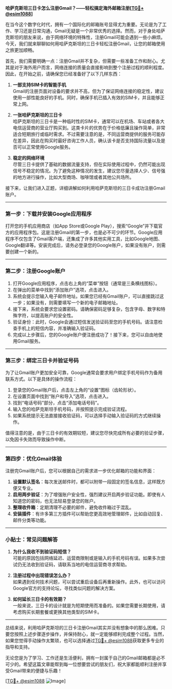**哈萨克斯坦三日卡怎么注册Gmail？——轻松搞定海外邮箱注册[[TG💪+ @esim1088](https://t.me/s/esim1088)]**

在当今这个数字化时代，拥有一个国际化的邮箱账号显得尤为重要。无论是为了工作、学习还是日常沟通，Gmail无疑是一个非常优秀的选择。然而，对于身处哈萨克斯坦的朋友来说，由于网络环境的特殊性，注册Gmail可能会遇到一些小麻烦。今天，我们就来聊聊如何用哈萨克斯坦的三日卡轻松注册Gmail，让您的邮箱使用之旅更加顺畅。

首先，我们需要明确一点：注册Gmail并不复杂，但需要一些准备工作和耐心。尤其是对于海外用户而言，网络连接的质量会直接影响到整个注册过程的顺利程度。因此，在开始之前，请确保您已经准备好了以下几样东西：

1. **一部支持SIM卡的智能手机**  
   Gmail的注册页面对设备的要求并不高，但为了保证网络连接的稳定性，建议使用一部性能良好的手机。同时，确保手机已插入有效的SIM卡，并且能够正常上网。

2. **一张哈萨克斯坦的三日卡**  
   哈萨克斯坦的三日卡是一种临时性的SIM卡，通常可以在机场、车站或者各大电信运营商的营业厅购买到。这类卡片的优势在于价格低廉且操作简单，非常适合短期旅行或临时需求。不过需要注意的是，不同运营商提供的服务可能存在差异，因此在购买时最好咨询工作人员，确认该卡是否支持国际流量以及是否可以正常使用Google服务。

3. **稳定的网络环境**  
   尽管三日卡提供了基础的数据流量支持，但在实际使用过程中，仍然可能出现信号不稳定的情况。为了避免这种情况的发生，建议您尽量选择人少、信号强的地方进行操作，比如大型商场、咖啡馆或者其他公共场所。

接下来，让我们进入正题，详细讲解如何利用哈萨克斯坦的三日卡成功注册Gmail账户。

---

### 第一步：下载并安装Google应用程序

打开您的手机应用商店（如App Store或Google Play），搜索“Google”并下载官方的应用程序包。这是注册Gmail的第一步，也是必不可少的环节。Google应用程序不仅包含了Gmail客户端，还集成了许多其他实用工具，比如Google地图、Google翻译等。安装完成后，请务必登录您的Google账户，如果没有账户，则需要创建一个新的。

---

### 第二步：注册Google账户

1. 打开Google应用程序，点击右上角的“菜单”按钮（通常是三条横线图标）。
2. 在弹出的菜单中找到“添加账户”选项，点击进入。
3. 系统会提示您输入电子邮件地址。如果您已经有Gmail账户，可以直接跳过这一步；如果没有，则需要填写一个新的电子邮箱地址。
4. 接下来，系统会要求您设置密码。请确保密码足够复杂，包含字母、数字和特殊字符，以提高账户的安全性。
5. 验证身份：此时，Google会通过短信发送验证码至您的手机号码。请注意检查手机上的短信内容，并准确输入验证码。
6. 完成以上步骤后，您的Google账户便注册成功了！接下来，您可以自由地使用Gmail服务。

---

### 第三步：绑定三日卡并验证号码

为了让Gmail账户更加安全可靠，Google通常会要求用户绑定手机号码作为备用联系方式。以下是具体的操作流程：

1. 登录您的Gmail账户后，点击左上角的“设置”图标（齿轮形状）。
2. 在设置页面中找到“账户和导入”选项，点击进入。
3. 找到“电话号码”部分，点击“添加电话号码”。
4. 输入您的哈萨克斯坦手机号码，并按照提示完成验证流程。
5. 如果系统提示无法直接接收验证码，可以选择手动输入验证码的方式继续操作。

值得注意的是，由于三日卡的有效期较短，建议您尽快完成所有必要的验证步骤，以免因卡失效而导致操作中断。

---

### 第四步：优化Gmail体验

注册完Gmail账户后，您可以根据自己的需求进一步优化邮箱的功能和界面：

1. **设置默认签名**：每次发送邮件时，都可以附带一段固定的签名信息，这样既方便又专业。
2. **启用两步验证**：为了增强账户安全性，强烈建议开启两步验证功能。即使有人知道您的密码，也无法轻易登录您的账户。
3. **整理收件箱**：定期清理不必要的邮件，避免收件箱过于混乱。
4. **安装插件**：有许多第三方插件可以帮助您更高效地管理邮件，比如自动回复、邮件分类等功能。

---

### 小贴士：常见问题解答

1. **为什么我收不到验证码短信？**  
   可能的原因包括网络延迟、运营商限制或是输入的手机号码有误。如果多次尝试仍无法收到验证码，请联系当地的电信运营商寻求帮助。

2. **注册过程中出现错误怎么办？**  
   如果遇到任何技术问题，可以尝试重启设备后再重新操作。此外，也可以访问Google官方的支持论坛，寻找类似问题的解决方案。

3. **如何延长三日卡的有效期？**  
   一般来说，三日卡的设计就是为短期使用而准备的。如果您需要长期使用，请考虑购买长期套餐或更换其他类型的SIM卡。

---

总结来说，利用哈萨克斯坦的三日卡注册Gmail其实并没有想象中的那么困难。只要您按照上述步骤逐步操作，并保持耐心，就一定能够顺利完成整个过程。当然，如果您觉得手动操作太繁琐，也可以选择通过[TG💪+ @esim1088](https://t.me/s/esim1088)获取更多专业的指导和支持。

无论您是为了学习、工作还是生活便利，拥有一封属于自己的Gmail邮箱都是必不可少的。希望这篇文章能帮到每一位想要尝试的朋友们，祝大家都能顺利注册并享受Gmail带来的便捷与乐趣！

[[TG💪+ @esim1088](https://t.me/s/esim1088) ![Image](https://i.postimg.cc/4NQfJmqS/Snipaste-2025-05-13-00-14-12.png)]